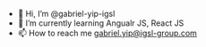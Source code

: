 - 👋 Hi, I’m @gabriel-yip-igsl
- 🌱 I’m currently learning Angualr JS, React JS
- 📫 How to reach me gabriel.yip@igsl-group.com

<!---
gabriel-yip-igsl/gabriel-yip-igsl is a ✨ special ✨ repository because its `README.md` (this file) appears on your GitHub profile.
You can click the Preview link to take a look at your changes.
--->
